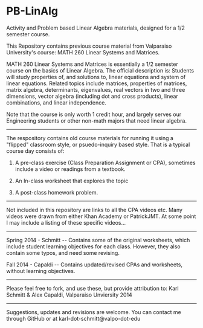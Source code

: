 # PB-LinAlg
Activity and Problem based Linear Algebra materials, designed for a 1/2 semester course.

This Repository contains previous course material from Valparaiso University's course: MATH 260 Linear Systems and Matrices.

MATH 260 Linear Systems and Matrices is essentially a 1/2 semester course on the basics of Linear Algebra. The official description is:
Students will study properties of, and solutions to, linear equations and system of linear equations. Related topics include matrices, properties of matrices, matrix algebra, determinants, eigenvalues, real vectors in two and three dimensions, vector algebra (including dot and cross products), linear combinations, and linear independence.

Note that the course is only worth 1 credit hour, and largely serves our Engineering students or other non-math majors that need linear algebra.

----------
The respository contains old course materials for running it using a "flipped" classroom style, or psuedo-inquiry based style. That is a typical course day consists of:

1) A pre-class exercise (Class Preparation Assignment or CPA), sometimes include a video or readings from a textbook. 

2) An In-class worksheet that explores the topic

3) A post-class homework problem.

----------

Not included in this repository are links to all the CPA videos etc. Many videos were drawn from either Khan Academy or PatrickJMT. At some point I may include a listing of these specific videos...

----------

Spring 2014 - Schmitt -- Contains some of the original worksheets, which include student learning objectives for each class. However, they also contain some typos, and need some revising.

Fall 2014 - Capaldi -- Contains updated/revised CPAs and worksheets, without learning objectives. 

-----------

Please feel free to fork, and use these, but provide attribution to:
Karl Schmitt & Alex Capaldi, Valparaiso Unviersity 2014

-----------

Suggestions, updates and revisions are welcome. You can contact me through GitHub or at karl-dot-schmitt@valpo-dot-edu

